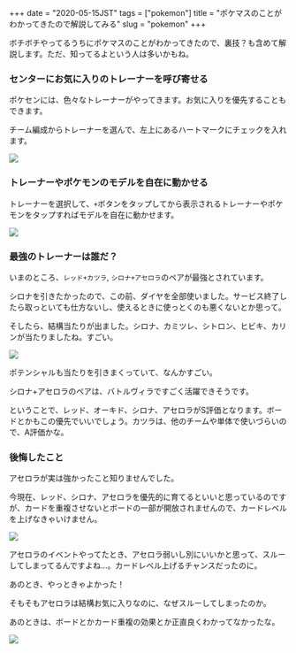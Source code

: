 +++
date = "2020-05-15JST"
tags = ["pokemon"]
title = "ポケマスのことがわかってきたので解説してみる"
slug = "pokemon"
+++

ボチボチやってるうちにポケマスのことがわかってきたので、裏技？も含めて解説します。ただ、知ってるよという人は多いかもね。

### センターにお気に入りのトレーナーを呼び寄せる

ポケセンには、色々なトレーナーがやってきます。お気に入りを優先することもできます。

チーム編成からトレーナーを選んで、左上にあるハートマークにチェックを入れます。

![](https://raw.githubusercontent.com/mba-hack/images/master/pokemas-2020-05-15-12-53-47.png)

### トレーナーやポケモンのモデルを自在に動かせる

トレーナーを選択して、`+`ボタンをタップしてから表示されるトレーナーやポケモンをタップすればモデルを自在に動かせます。

![](https://raw.githubusercontent.com/mba-hack/images/master/pokemas-2020-05-15-12-55-36.png)

### 最強のトレーナーは誰だ？

いまのところ、`レッド+カツラ`, `シロナ+アセロラ`のペアが最強とされています。

シロナを引きたかったので、この前、ダイヤを全部使いました。サービス終了したら取っといても仕方ないし、使えるときに使っとくのも悪くないとか思って。

そしたら、結構当たりが出ました。シロナ、カミツレ、シトロン、ヒビキ、カリンが当たりましたね。すごい。

![](https://raw.githubusercontent.com/mba-hack/images/master/pokemas-2020-05-15-12-55-15.png)

ポテンシャルも当たりを引きまくっていて、なんかすごい。

シロナ+アセロラのペアは、バトルヴィラですごく活躍できそうです。

ということで、レッド、オーキド、シロナ、アセロラがS評価となります。ボードとかもこの優先でいいでしょう。カツラは、他のチームや単体で使いづらいので、A評価かな。

### 後悔したこと

アセロラが実は強かったこと知りませんでした。

今現在、レッド、シロナ、アセロラを優先的に育てるといいと思っているのですが、カードを重複させないとボードの一部が開放されませんので、カードレベルを上げなきゃいけません。

![](https://raw.githubusercontent.com/mba-hack/images/master/pokemas-2020-05-15-12-54-41.png)

アセロラのイベントやってたとき、アセロラ弱いし別にいいかと思って、スルーしてしまってるんですよね...。カードレベル上げるチャンスだったのに。

あのとき、やっときゃよかった！

そもそもアセロラは結構お気に入りなのに、なぜスルーしてしまったのか。

あのときは、ボードとかカード重複の効果とか正直良くわかってなかったな。

![](https://raw.githubusercontent.com/mba-hack/images/master/pokemas-2020-05-15-12-55-59.png)

